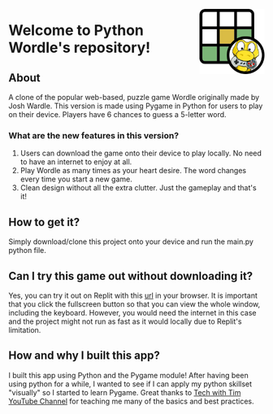 <img src="https://github.com/khaihern/Python-Wordle/blob/master/logo.png" alt="Wordle-Pygame-Logo" align="right" width="128px"></img>
# Welcome to Python Wordle's repository!

## About

A clone of the popular web-based, puzzle game Wordle originally made by Josh Wardle. This version is made using Pygame in Python for users to play on their device. Players have 6 chances to guess a 5-letter word.

### What are the new features in this version?

1. Users can download the game onto their device to play locally. No need to have an internet to enjoy at all.
2. Play Wordle as many times as your heart desire. The word changes every time you start a new game.
3. Clean design without all the extra clutter. Just the gameplay and that's it!

## How to get it?

Simply download/clone this project onto your device and run the main.py python file. 

## Can I try this game out without downloading it?

Yes, you can try it out on Replit with this [url](https://replit.com/@khaihern/wordle) in your browser. It is important that you click the fullscreen button so that you can view the whole window, including the keyboard. However, you would need the internet in this case and the project might not run as fast as it would locally due to Replit's limitation.

## How and why I built this app?

I built this app using Python and the Pygame module! After having been using python for a while, I wanted to see if I can apply my python skillset "visually" so I started to learn Pygame. Great thanks to [Tech with Tim YouTube Channel](https://www.youtube.com/c/TechWithTim) for teaching me many of the basics and best practices.
